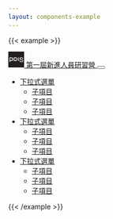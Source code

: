 ```yaml
---
layout: components-example
---
```


{{< example >}}
<nav class="navbar navbar-expand-lg navbar-light bg-light">
  <div class="container">
    <a class="navbar-brand" href="#">
			<img src="/img/pdis-logo-final-inverse.png" width="32" height="32" alt="logo" class="rounded">
			<span class="navbar-brand h3">第一屆新進人員研習營</span>
    </a>
		<button class="navbar-toggler" type="button" data-bs-toggle="collapse" data-bs-target="#navbarSupportedContent3" aria-controls="navbarSupportedContent3" aria-expanded="false" aria-label="Toggle navigation">
      <span class="navbar-toggler-icon"></span>
    </button>
		<div class="collapse navbar-collapse" id="navbarSupportedContent3">
      <ul class="navbar-nav ms-auto">
        <li class="nav-item dropdown">
          <a class="nav-link dropdown-toggle" href="#" id="navbarDropdown7" role="button" data-bs-toggle="dropdown" aria-expanded="false">
            下拉式選單
          </a>
          <ul class="dropdown-menu" aria-labelledby="navbarDropdown7">
            <li><a class="dropdown-item" href="#">子項目</a></li>
            <li><a class="dropdown-item" href="#">子項目</a></li>
            <li><a class="dropdown-item" href="#">子項目</a></li>
          </ul>
        </li>
				<li class="nav-item dropdown">
          <a class="nav-link dropdown-toggle" href="#" id="navbarDropdown/" role="button" data-bs-toggle="dropdown" aria-expanded="false">
            下拉式選單
          </a>
          <ul class="dropdown-menu" aria-labelledby="navbarDropdown/">
            <li><a class="dropdown-item" href="#">子項目</a></li>
            <li><a class="dropdown-item" href="#">子項目</a></li>
            <li><a class="dropdown-item" href="#">子項目</a></li>
          </ul>
        </li>
				<li class="nav-item dropdown">
          <a class="nav-link dropdown-toggle" href="#" id="navbarDropdown9" role="button" data-bs-toggle="dropdown" aria-expanded="false">
            下拉式選單
          </a>
          <ul class="dropdown-menu" aria-labelledby="navbarDropdown9">
            <li><a class="dropdown-item" href="#">子項目</a></li>
            <li><a class="dropdown-item" href="#">子項目</a></li>
            <li><a class="dropdown-item" href="#">子項目</a></li>
          </ul>
        </li>
      </ul>
    </div>
  </div>
</nav>
{{< /example >}}